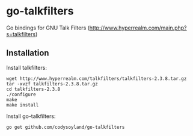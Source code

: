 go-talkfilters
==============

Go bindings for GNU Talk Filters (http://www.hyperrealm.com/main.php?s=talkfilters)

Installation
------------

Install talkfilters:

    wget http://www.hyperrealm.com/talkfilters/talkfilters-2.3.8.tar.gz
    tar -xvzf talkfilters-2.3.8.tar.gz
    cd talkfilters-2.3.8
    ./configure
    make
    make install

Install go-talkfilters:

    go get github.com/codysoyland/go-talkfilters
